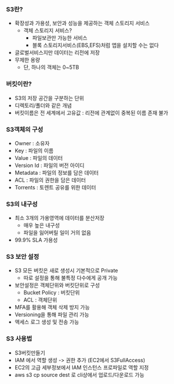 ### S3란?
- 확장성과 가용성, 보안과 성능을 제공하는 객체 스토리지 서비스
	- 객체 스토리지 서비스?
		- 파일보관만 가능한 서비스
		- 블록 스토리지서비스(EBS,EFS)처럼 앱을 설치할 수는 없다
- 글로벌서비스지만 데이터는 리전에 저장
- 무제한 용량
	- 단, 하나의 객체는 0~5TB

### 버킷이란?
- S3의 저장 공간을 구분하는 단위
- 디렉토리/폴더와 같은 개념
- 버킷이름은 전 세계에서 고유값 : 리전에 관계없이 중복된 이름 존재 불가


### S3객체의 구성
- Owner : 소유자
- Key : 파일의 이름
- Value : 파일의 데이터
- Version Id : 파일의 버전 아이디
- Metadata : 파일의 정보를 담은 데이터
- ACL : 파일의 권한을 담은 데이터
- Torrents : 토렌트 공유를 위한 데이터

### S3의 내구성
- 최소 3개의 가용영역에 데이터를 분산저장
	- 매우 높은 내구성
	- 파일을 잃어버릴 일이 거의 없음
- 99.9% SLA 가용성

### S3 보안 설정
- S3 모든 버킷은 새로 생성시 기본적으로 Private
	- 따로 설정을 통해 불특정 다수에게 공개 가능
- 보안설정은 객체단위와 버킷단위로 구성
	- Bucket Policy : 버킷단위
	- ACL : 객체단위
- MFA를 활용해 객체 삭제 방지 가능
- Versioning을 통해 파일 관리 가능
- 액세스 로그 생성 및 전송 가능

### S3 사용법
- S3버킷만들기
- IAM 에서 역할 생성 -> 권한 추가 (EC2에서 S3FullAccess)
- EC2의 고급 세부정보에서 IAM 인스턴스 프로파일로 역할 지정
- aws s3 cp source dest 로 cli상에서 업로드/다운로드 가능